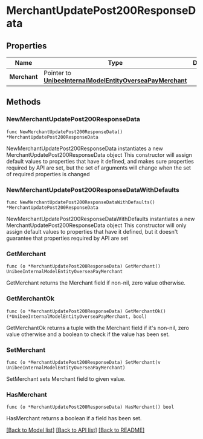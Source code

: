 # MerchantUpdatePost200ResponseData

## Properties

Name | Type | Description | Notes
------------ | ------------- | ------------- | -------------
**Merchant** | Pointer to [**UnibeeInternalModelEntityOverseaPayMerchant**](UnibeeInternalModelEntityOverseaPayMerchant.md) |  | [optional] 

## Methods

### NewMerchantUpdatePost200ResponseData

`func NewMerchantUpdatePost200ResponseData() *MerchantUpdatePost200ResponseData`

NewMerchantUpdatePost200ResponseData instantiates a new MerchantUpdatePost200ResponseData object
This constructor will assign default values to properties that have it defined,
and makes sure properties required by API are set, but the set of arguments
will change when the set of required properties is changed

### NewMerchantUpdatePost200ResponseDataWithDefaults

`func NewMerchantUpdatePost200ResponseDataWithDefaults() *MerchantUpdatePost200ResponseData`

NewMerchantUpdatePost200ResponseDataWithDefaults instantiates a new MerchantUpdatePost200ResponseData object
This constructor will only assign default values to properties that have it defined,
but it doesn't guarantee that properties required by API are set

### GetMerchant

`func (o *MerchantUpdatePost200ResponseData) GetMerchant() UnibeeInternalModelEntityOverseaPayMerchant`

GetMerchant returns the Merchant field if non-nil, zero value otherwise.

### GetMerchantOk

`func (o *MerchantUpdatePost200ResponseData) GetMerchantOk() (*UnibeeInternalModelEntityOverseaPayMerchant, bool)`

GetMerchantOk returns a tuple with the Merchant field if it's non-nil, zero value otherwise
and a boolean to check if the value has been set.

### SetMerchant

`func (o *MerchantUpdatePost200ResponseData) SetMerchant(v UnibeeInternalModelEntityOverseaPayMerchant)`

SetMerchant sets Merchant field to given value.

### HasMerchant

`func (o *MerchantUpdatePost200ResponseData) HasMerchant() bool`

HasMerchant returns a boolean if a field has been set.


[[Back to Model list]](../README.md#documentation-for-models) [[Back to API list]](../README.md#documentation-for-api-endpoints) [[Back to README]](../README.md)


